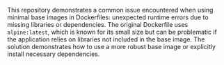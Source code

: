 This repository demonstrates a common issue encountered when using minimal base images in Dockerfiles: unexpected runtime errors due to missing libraries or dependencies. The original Dockerfile uses `alpine:latest`, which is known for its small size but can be problematic if the application relies on libraries not included in the base image.  The solution demonstrates how to use a more robust base image or explicitly install necessary dependencies.